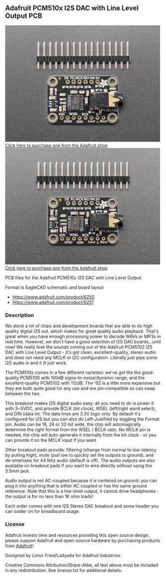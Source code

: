## Adafruit PCM510x I2S DAC with Line Level Output PCB

<a href="http://www.adafruit.com/products/6250"><img src="assets/6250.jpg?raw=true" width="500px"><br/>
Click here to purchase one from the Adafruit shop</a>
<br>
<a href="http://www.adafruit.com/products/6251"><img src="assets/6251.jpg?raw=true" width="500px"><br/>
Click here to purchase one from the Adafruit shop</a>

PCB files for the Adafruit PCM510x I2S DAC with Line Level Output. 

Format is EagleCAD schematic and board layout
* https://www.adafruit.com/product/6250
* https://www.adafruit.com/product/6251

### Description

We stock a lot of chips and development boards that are able to do high quality digital I2S out, which makes for great quality audio playback. That's great when you have enough processing power to decode WAVs or MP3s in real time. However, we don't have a good selection of I2S DAC boards...until now! We really love the sounds coming out of the Adafruit PCM5102 I2S DAC with Line Level Output - it's got clean, excellent-quality, stereo audio and does not need any MCLK or I2C configuration. Literally just pipe some I2S audio in and it ill just work.

The PCM510x comes in a few different varieties: we've got the the good-quality PCM5100 with 100dB signa-to-noise/dynamic range, and the excellent-quality PCM5102 with 112dB. The '02 is a little more expensive but they are both quite good for any use and are pin-compatible so can swap between the two.

This breakout makes I2S digital audio easy: all you need to do is power it with 3~5VDC, and provide BCLK (bit clock), WSEL (left/right word select), and DIN (data in). The data lines are 3.3V logic only. By default it's configured for I2S but you can also do Left-Justified by toggling the Format pin. Audio can be 16, 24 or 32-bit wide, the chip will automagically determine the right format from the WSEL / BCLK ratio. No MCLK pin is needed, the chip will auto-generate it internally from the bit clock - or you can provide it on the MCLK input if you want.

Other breakout pads provide: filtering (change from normal to low-latency by pulling high), mute (pull low to quickly set the outputs to ground), and de-emphasis for 44.1khz audio (default is off). The audio outputs are also available on breakout pads if you want to wire directly without using the 3.5mm jack.

Audio output is not AC-coupled because it is centered on ground: you can plug it into anything that is either AC coupled or has the same ground reference. Note that this is a line-level output, it cannot drive headphones - the output is for no less than 1K ohm loads!

Each order comes with one I2S Stereo DAC breakout and some header you can solder on for breadboard usage.

### License

Adafruit invests time and resources providing this open source design, please support Adafruit and open-source hardware by purchasing products from [Adafruit](https://www.adafruit.com)!

Designed by Limor Fried/Ladyada for Adafruit Industries.

Creative Commons Attribution/Share-Alike, all text above must be included in any redistribution. 
See license.txt for additional details.
